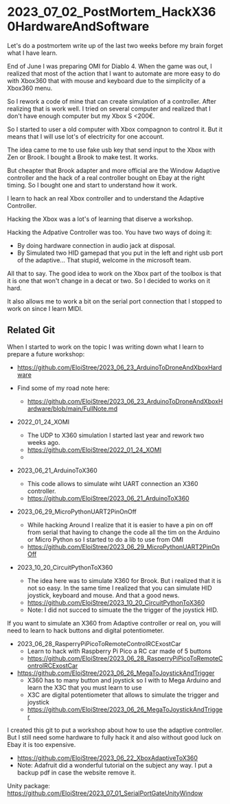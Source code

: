 # 2023_07_02_PostMortem_HackX360HardwareAndSoftware

Let's do a postmortem write up of the last two weeks before my brain forget what I have learn.

End of June I was preparing OMI for Diablo 4.
When the game was out, I realized that most of the action that I want to automate are more easy to do with Xbox360 that with mouse and keyboard due to the simplicity of a Xbox360 menu.

So I rework a code of mine that can create simulation of a controller.
After realizing that is work well. I tried on several computer and realized that I don't have enough computer but my Xbox S <200€.

So I started to user a old computer with Xbox compagnon to control it. But it means that I will use lot's of electricity for one account.

The idea came to me to use fake usb key that send input to the Xbox with Zen or Brook. 
I bought a Brook to make test. It works. 

But cheapter that Brook adapter  and more official are the Window Adaptive controller and the hack of a real controller bought on Ebay at the right timing.
So I bought one and start to understand how it work.

I learn to hack an real Xbox controller and to understand the Adaptive Controller.

Hacking the Xbox was a lot's of learning that diserve a workshop.

Hacking the Adpative Controller was too.
You have two ways of doing it:
- By doing hardware connection in audio jack at disposal.
- By Simulated two HID gamepad that you put in the left and right usb port of the adaptive... That stupid, welcome in the microsoft team.


All that to say.
The good idea to work on the Xbox part of the toolbox is that it is one that won't change in a decat or two.
So I decided to works on it hard.

It also allows me to work a bit on the serial port connection that I stopped to work on since I learn MIDI.


## Related Git



When I started to work on the topic I was writing down what I learn to prepare a future workshop:
- https://github.com/EloiStree/2023_06_23_ArduinoToDroneAndXboxHardware
- Find some of my road note here:
  - https://github.com/EloiStree/2023_06_23_ArduinoToDroneAndXboxHardware/blob/main/FullNote.md

- 2022_01_24_XOMI
  - The UDP to X360 simulation I started last year and rework two weeks ago.
  - https://github.com/EloiStree/2022_01_24_XOMI
  - 
- 2023_06_21_ArduinoToX360 
  - This code allows to simulate wiht UART connection an X360 controller.
  - https://github.com/EloiStree/2023_06_21_ArduinoToX360
- 2023_06_29_MicroPythonUART2PinOnOff
  - While hacking Around I realize that it is easier to have a pin on off from serial that having to change the code all the tim on the Arduino or Micro Python so I started to do a lib to use from OMI
  - https://github.com/EloiStree/2023_06_29_MicroPythonUART2PinOnOff

- 2023_10_20_CircuitPythonToX360
  - The idea here was to simulate X360 for Brook. But i realized that it is not so easy. In the same time I realized that you can simulate HID joystick, keyboard and mouse. And that a good news.
  - https://github.com/EloiStree/2023_10_20_CircuitPythonToX360
  - Note: I did not succed to simuate the the trigger of the joystick HID.

If you want to simulate an X360 from Adaptive controller or real on, you will need to learn to hack buttons and digital potentiometer.
- 2023_06_28_RasperryPiPicoToRemoteControlRCExostCar
  - Learn to hack with Raspberry Pi Pico a RC car made of 5 buttons 
  - https://github.com/EloiStree/2023_06_28_RasperryPiPicoToRemoteControlRCExostCar
- https://github.com/EloiStree/2023_06_26_MegaToJoystickAndTrigger
  - X360 has to many button and joystick so I with to Mega Arduino and learn the X3C that you must learn to use
  - X3C are digital potentiometer that allows to simulate the trigger and joystick
  - https://github.com/EloiStree/2023_06_26_MegaToJoystickAndTrigger


I created this git to put a workshop about how to use the adaptive controller.
But I still need some hardware to fully hack it and also without good luck on Ebay it is too expensive.
 - https://github.com/EloiStree/2023_06_22_XboxAdaptiveToX360
 - Note: Adafruit did a wonderful tutorial on the subject any way. I put a backup pdf in case the website remove it.


Unity package: https://github.com/EloiStree/2023_07_01_SerialPortGateUnityWindow
